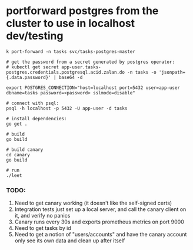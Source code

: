 # portforward postgres from the cluster to use in localhost dev/testing
```
k port-forward -n tasks svc/tasks-postgres-master

# get the password from a secret generated by postgres operator:
# kubectl get secret app-user.tasks-postgres.credentials.postgresql.acid.zalan.do -n tasks -o 'jsonpath={.data.password}' | base64 -d

export POSTGRES_CONNECTION="host=localhost port=5432 user=app-user dbname=tasks password=<password> sslmode=disable"

# connect with psql:
psql -h localhost -p 5432 -U app-user -d tasks

# install dependencies:
go get .

# build
go build

# build canary
cd canary
go build

# run
./leet
```

### TODO:
1. Need to get canary working (it doesn't like the self-signed certs)
2. Integration tests just set up a local server, and call the canary client on it, and verify no panics
3. Canary runs every 30s and exports prometheus metrics on port 9000
4. Need to get tasks by id
5. Need to get a notion of "users/accounts" and have the canary account only see its own data and clean up after itself
